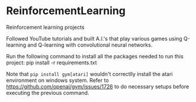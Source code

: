 # ReinforcementLearning
Reinforcement learning projects

Followed YouTube tutorials and built A.I.'s that play various games using Q-learning and Q-learning with convolutional neural networks.

Run the following command to install all the packages needed to run this project:
pip install -r requirements.txt

Note that ```pip install gym[atari]``` wouldn't correctlly install the atari environment on windows system. Refer to https://github.com/openai/gym/issues/1726 to do necessary setups before executing the previous command. 

